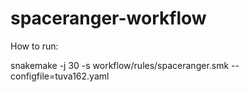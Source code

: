 # spaceranger-workflow

How to run:

snakemake -j 30 -s workflow/rules/spaceranger.smk --configfile=tuva162.yaml
